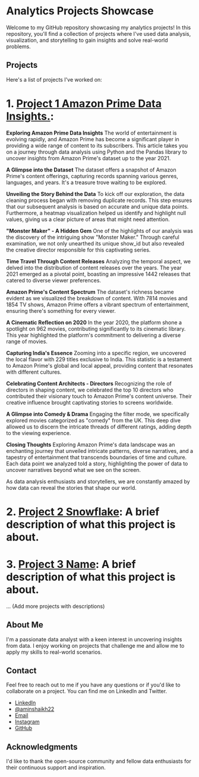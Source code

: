 # Analytics Projects Showcase

Welcome to my GitHub repository showcasing my analytics projects! In this repository, you'll find a collection of projects where I've used data analysis, visualization, and storytelling to gain insights and solve real-world problems.

## Projects

Here's a list of projects I've worked on:

# 1. [Project 1 Amazon Prime Data Insights.](https://github.com/CapAmin22/Projects.github.io/tree/main/amazon_prime_Project):
**Exploring Amazon Prime Data Insights**
The world of entertainment is evolving rapidly, and Amazon Prime has become a significant player in providing a wide range of content to its subscribers. This article takes you on a journey through data analysis using Python and the Pandas library to uncover insights from Amazon Prime's dataset up to the year 2021.

**A Glimpse into the Dataset**
The dataset offers a snapshot of Amazon Prime's content offerings, capturing records spanning various genres, languages, and years. It's a treasure trove waiting to be explored.

**Unveiling the Story Behind the Data**
To kick off our exploration, the data cleaning process began with removing duplicate records. This step ensures that our subsequent analysis is based on accurate and unique data points. Furthermore, a heatmap visualization helped us identify and highlight null values, giving us a clear picture of areas that might need attention.

**"Monster Maker" - A Hidden Gem**
One of the highlights of our analysis was the discovery of the intriguing show "Monster Maker." Through careful examination, we not only unearthed its unique show_id but also revealed the creative director responsible for this captivating series.

**Time Travel Through Content Releases**
Analyzing the temporal aspect, we delved into the distribution of content releases over the years. The year 2021 emerged as a pivotal point, boasting an impressive 1442 releases that catered to diverse viewer preferences.

**Amazon Prime's Content Spectrum**
The dataset's richness became evident as we visualized the breakdown of content. With 7814 movies and 1854 TV shows, Amazon Prime offers a vibrant spectrum of entertainment, ensuring there's something for every viewer.

**A Cinematic Reflection on 2020**
In the year 2020, the platform shone a spotlight on 962 movies, contributing significantly to its cinematic library. This year highlighted the platform's commitment to delivering a diverse range of movies.

**Capturing India's Essence**
Zooming into a specific region, we uncovered the local flavor with 229 titles exclusive to India. This statistic is a testament to Amazon Prime's global and local appeal, providing content that resonates with different cultures.

**Celebrating Content Architects - Directors**
Recognizing the role of directors in shaping content, we celebrated the top 10 directors who contributed their visionary touch to Amazon Prime's content universe. Their creative influence brought captivating stories to screens worldwide.

**A Glimpse into Comedy & Drama**
Engaging the filter mode, we specifically explored movies categorized as "comedy" from the UK. This deep dive allowed us to discern the intricate threads of different ratings, adding depth to the viewing experience.

**Closing Thoughts**
Exploring Amazon Prime's data landscape was an enchanting journey that unveiled intricate patterns, diverse narratives, and a tapestry of entertainment that transcends boundaries of time and culture. Each data point we analyzed told a story, highlighting the power of data to uncover narratives beyond what we see on the screen.

As data analysis enthusiasts and storytellers, we are constantly amazed by how data can reveal the stories that shape our world.




# 2. [Project 2 Snowflake](https://github.com/CapAmin22/Projects.github.io/tree/main/amazon_prime_Project): A brief description of what this project is about.

# 3. [Project 3 Name](https://github.com/CapAmin22/Projects.github.io/tree/main/amazon_prime_Project): A brief description of what this project is about.

... (Add more projects with descriptions)

## About Me

I'm a passionate data analyst with a keen interest in uncovering insights from data. I enjoy working on projects that challenge me and allow me to apply my skills to real-world scenarios.

## Contact

Feel free to reach out to me if you have any questions or if you'd like to collaborate on a project. You can find me on LinkedIn and Twitter.

- [LinkedIn](https://www.linkedin.com/in/amin-shaikh22) <!-- ![LinkedIn](linkedin-icon.png) -->
- [@aminshaikh22](https://twitter.com/aminshaikh22) <!-- ![Twitter](twitter-icon.png) -->
- [Email](mailto:shaikhaminrehman302@outlook.com) <!-- ![Email](email-icon.png) -->
- [Instagram](https://www.instagram.com/cap.shaikh/) <!-- ![Instagram](instagram-icon.png) -->
- [GitHub](https://github.com/CapAmin22) <!-- ![GitHub](github-icon.png) -->
  
## Acknowledgments

I'd like to thank the open-source community and fellow data enthusiasts for their continuous support and inspiration.

